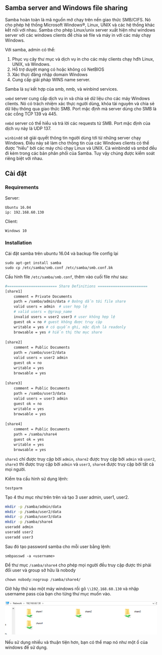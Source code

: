 ﻿## Samba server and Windows file sharing

Samba hoàn toàn là mã nguồn mở chạy trên nền giao thức SMB/CIFS. Nó cho phép hệ thống Microsoft Windows®, Linux, UNIX và các hệ thống khác kết nối với nhau. Samba cho phép Linux/unix server xuất hiện như windows server với các windows clients để chia sẻ file và máy in với các máy chạy Windows.

Với samba, admin có thể: 

1. Phục vụ cây thư mục và dịch vụ in cho các máy clients chạy hđh Linux, UNIX, và Windows.
2. Hỗ trợ duyệt mạng có hoặc không có NetBIOS
3. Xác thực đăng nhập domain Windows
4. Cung cấp giải pháp WINS name server.

Samba là sự kết hợp của smb, nmb, và winbind services.

`smbd` server cung cấp dịch vụ in và chia sẻ dữ liệu cho các máy Windows clients. Nó có trách nhiệm xác thực người dùng, khóa tài nguyên và chia sẻ dữ liệu thông qua giao thức SMB. Port mặc định mà server dùng cho SMB là các cổng TCP 139 và 445.

`nmbd` server có thể hiểu và trả lời các requests từ SMB. Port mặc định của dịch vụ này là UDP 137.

`winbindd` sẽ giải quyết thông tin người dùng tới từ những server chạy Windows. Điều này sẽ làm cho thông tin của các Windows clients có thể được "hiểu" bởi các máy chủ chạy Linux và UNIX. Cả winbindd và smbd đều đi kèm trong các bản phân phối của Samba. Tuy vậy chúng được kiểm soát riêng biệt với nhau.

## Cài đặt

### Requirements

Server:

	Ubuntu 16.04
	ip: 192.168.60.130

Client:

	Windows 10

### Installation

Cài đặt samba trên ubuntu 16.04 và backup file config lại

	sudo apt-get install samba
	sudo cp /etc/samba/smb.conf /etc/samba/smb.conf.bk

Cấu hình file `/etc/samba/smb.conf`, thêm vào cuối file như sau:

```sh
#======================= Share Definitions =======================
[share1]
	comment = Private Documents
	path = /samba/admin/data # Đường dẫn tới file share 
	valid users = admin  # user hợp lệ 
	# valid users = @group_name
	invalid users = user2 user3 # user không hợp lệ 
	guest ok = no # guest không được truy cập 
	writable = yes # có quyền ghi, mặc định là readonly
	browsable = yes # hiển thị thư mục share 

[share2]
	comment = Public Documents
	path = /samba/user2/data
	valid users = user2 admin
	guest ok = no
	writable = yes
	browsable = yes

[share3]
	comment = Public Documents
	path = /samba/user3/data
	valid users = user3 admin
	guest ok = no
	writable = yes
	browsable = yes

[share4]
	comment = Public Documents
	path = /samba/share4
	guest ok = yes
	writable = yes
	browsable = yes
```

`share1` chỉ được truy cập bởi `admin`, `share2` được truy cập bởi `admin` và `user2`, `share3` thì được truy cập bởi `admin` và `user3`, `share4` được truy cập bởi tất cả mọi người.

Kiểm tra cấu hình sử dụng lệnh:

	testparm

Tạo 4 thư mục như trên trên và tạo 3 user admin, user1, user2. 

```sh
mkdir -p /samba/admin/data
mkdir -p /samba/user2/data	
mkdir -p /samba/user3/data
mkdir -p /samba/share4
useradd admin
useradd user2
useradd user3 
```

Sau đó tạo password samba cho mỗi user bằng lệnh:

	smbpasswd -a <username>

Để thư mục `/samba/share4` cho phép mọi người đều truy cập được thì phải đổi user và group sở hữu là nobody

	chown nobody:nogroup /samba/share4/

Giờ hãy thử vào một máy windows rồi gõ `\\192.168.60.130` và nhập username pass của bạn cho từng thư mục muốn vào.

<img src="img/7.png">

Nếu sử dụng nhiều và thuận tiện hơn, bạn có thể map nó như một ổ của windows để sử dụng.
